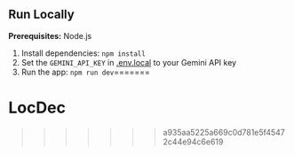 

## Run Locally

**Prerequisites:**  Node.js


1. Install dependencies:
   `npm install`
2. Set the `GEMINI_API_KEY` in [.env.local](.env.local) to your Gemini API key
3. Run the app:
   `npm run dev`=======
# LocDec
>>>>>>> a935aa5225a669c0d781e5f45472c44e94c6e619

